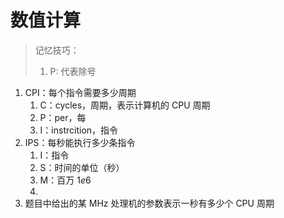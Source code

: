 # 数值计算
> 记忆技巧：
> 1. P: 代表除号
> 

1. CPI：每个指令需要多少周期
	1. C：cycles，周期，表示计算机的 CPU 周期
	2. P：per，每
	3. I：instrcition，指令
2. IPS：每秒能执行多少条指令
	1. I：指令
	2. S：时间的单位（秒）
	3. M：百万 $1e6$
	4. 
3. 题目中给出的某 MHz 处理机的参数表示一秒有多少个 CPU 周期